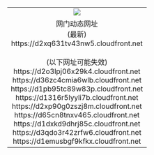 ﻿<table>
  <tr></tr>
  <tr><td colspan=2 align=center><img src="https://d2xq631tv43nw5.cloudfront.net/Up/oGate.jpg" /></td></tr>
  <tr><td colspan=2 align=center>网门动态网址<br/>(最新)
<br>https://d2xq631tv43nw5.cloudfront.net
<br/><br/>(以下网址可能失效)
<br>https://d2o3lpj06x29k4.cloudfront.net
<br>https://d36zc4cmia6wlb.cloudfront.net
<br>https://d1pb95tc89w83p.cloudfront.net
<br>https://d1316r5lyyli7b.cloudfront.net
<br>https://d2xp90g0zszj8m.cloudfront.net
<br>https://d65cn8tnxv465.cloudfront.net
<br>https://d1dxkd9dhrj85c.cloudfront.net
<br>https://d3qdo3r42zrfw6.cloudfront.net
<br>https://d1emusbgf9kfkx.cloudfront.net
    </td>
  </tr>
</table>
